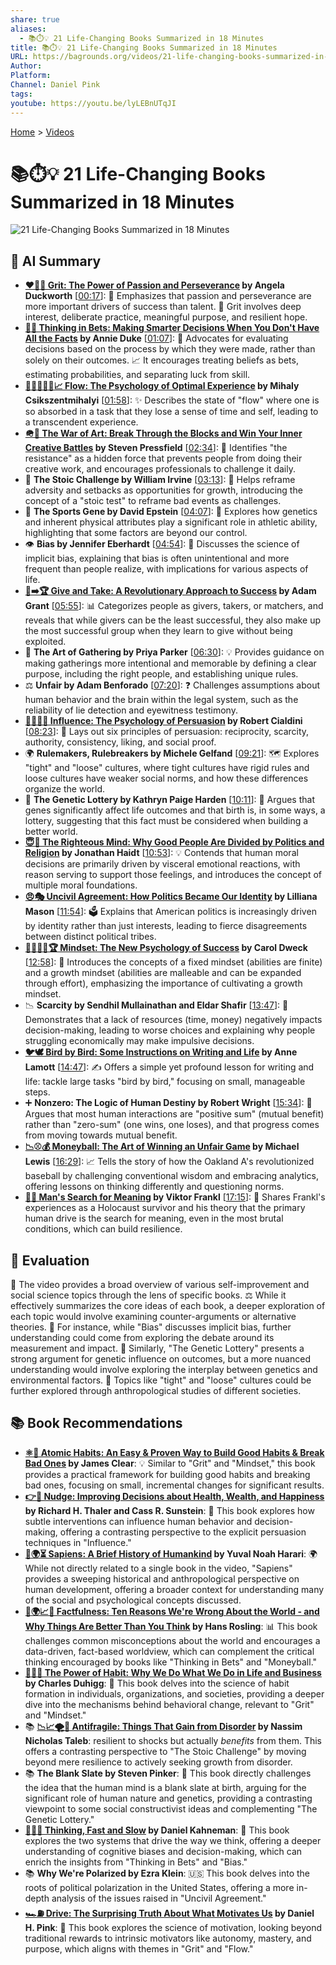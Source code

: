 ```yaml
---
share: true
aliases:
  - 📚⏱️💡 21 Life-Changing Books Summarized in 18 Minutes
title: 📚⏱️💡 21 Life-Changing Books Summarized in 18 Minutes
URL: https://bagrounds.org/videos/21-life-changing-books-summarized-in-18-minutes
Author:
Platform:
Channel: Daniel Pink
tags:
youtube: https://youtu.be/lyLEBnUTqJI
---
```

[Home](../index.md) > [Videos](./index.md)  
# 📚⏱️💡 21 Life-Changing Books Summarized in 18 Minutes  
![21 Life-Changing Books Summarized in 18 Minutes](https://youtu.be/lyLEBnUTqJI)  
  
## 🤖 AI Summary  
* **[❤️‍🔥💪 Grit: The Power of Passion and Perseverance](../books/grit-the-power-of-passion-and-perseverance.md) by Angela Duckworth** \[[00:17](http://www.youtube.com/watch?v=lyLEBnUTqJI&t=17)\]: 🎯 Emphasizes that passion and perseverance are more important drivers of success than talent. 🌟 Grit involves deep interest, deliberate practice, meaningful purpose, and resilient hope.  
* **[🎲🤔 Thinking in Bets: Making Smarter Decisions When You Don't Have All the Facts](../books/thinking-in-bets-making-smarter-decisions-when-you-dont-have-all-the-facts.md) by Annie Duke** \[[01:07](http://www.youtube.com/watch?v=lyLEBnUTqJI&t=67)\]: 🤔 Advocates for evaluating decisions based on the process by which they were made, rather than solely on their outcomes. 📈 It encourages treating beliefs as bets, estimating probabilities, and separating luck from skill.  
* **[🌊🧘🏼‍♀️🧠📈 Flow: The Psychology of Optimal Experience](../books/flow-the-psychology-of-optimal-experience.md) by Mihaly Csikszentmihalyi** \[[01:58](http://www.youtube.com/watch?v=lyLEBnUTqJI&t=118)\]: ✨ Describes the state of "flow" where one is so absorbed in a task that they lose a sense of time and self, leading to a transcendent experience.  
* **[🪖🎨 The War of Art: Break Through the Blocks and Win Your Inner Creative Battles](../books/the-war-of-art.md) by Steven Pressfield** \[[02:34](http://www.youtube.com/watch?v=lyLEBnUTqJI&t=154)\]: 🚫 Identifies "the resistance" as a hidden force that prevents people from doing their creative work, and encourages professionals to challenge it daily.  
* 🧘 **The Stoic Challenge by William Irvine** \[[03:13](http://www.youtube.com/watch?v=lyLEBnUTqJI&t=193)\]: 🔄 Helps reframe adversity and setbacks as opportunities for growth, introducing the concept of a "stoic test" to reframe bad events as challenges.  
* 🏃 **The Sports Gene by David Epstein** \[[04:07](http://www.youtube.com/watch?v=lyLEBnUTqJI&t=247)\]: 🧬 Explores how genetics and inherent physical attributes play a significant role in athletic ability, highlighting that some factors are beyond our control.  
* 👁️ **Bias by Jennifer Eberhardt** \[[04:54](http://www.youtube.com/watch?v=lyLEBnUTqJI&t=294)\]: 🧠 Discusses the science of implicit bias, explaining that bias is often unintentional and more frequent than people realize, with implications for various aspects of life.  
* **[🎁➡️🏆 Give and Take: A Revolutionary Approach to Success](../books/give-and-take.md) by Adam Grant** \[[05:55](http://www.youtube.com/watch?v=lyLEBnUTqJI&t=355)\]: 📊 Categorizes people as givers, takers, or matchers, and reveals that while givers can be the least successful, they also make up the most successful group when they learn to give without being exploited.  
* 🎉 **The Art of Gathering by Priya Parker** \[[06:30](http://www.youtube.com/watch?v=lyLEBnUTqJI&t=390)\]: 💡 Provides guidance on making gatherings more intentional and memorable by defining a clear purpose, including the right people, and establishing unique rules.  
* ⚖️ **Unfair by Adam Benforado** \[[07:20](http://www.youtube.com/watch?v=lyLEBnUTqJI&t=440)\]: ❓ Challenges assumptions about human behavior and the brain within the legal system, such as the reliability of lie detection and eyewitness testimony.  
* **[🍃🧠🤝🏼 Influence: The Psychology of Persuasion](../books/influence.md) by Robert Cialdini** \[[08:23](http://www.youtube.com/watch?v=lyLEBnUTqJI&t=503)\]: 📏 Lays out six principles of persuasion: reciprocity, scarcity, authority, consistency, liking, and social proof.  
* 🌍 **Rulemakers, Rulebreakers by Michele Gelfand** \[[09:21](http://www.youtube.com/watch?v=lyLEBnUTqJI&t=561)\]: 🗺️ Explores "tight" and "loose" cultures, where tight cultures have rigid rules and loose cultures have weaker social norms, and how these differences organize the world.  
* 🧬 **The Genetic Lottery by Kathryn Paige Harden** \[[10:11](http://www.youtube.com/watch?v=lyLEBnUTqJI&t=611)\]: 🎰 Argues that genes significantly affect life outcomes and that birth is, in some ways, a lottery, suggesting that this fact must be considered when building a better world.  
* **[😇🧠 The Righteous Mind: Why Good People Are Divided by Politics and Religion](../books/the-righteous-mind.md) by Jonathan Haidt** \[[10:53](http://www.youtube.com/watch?v=lyLEBnUTqJI&t=653)\]: 💡 Contends that human moral decisions are primarily driven by visceral emotional reactions, with reason serving to support those feelings, and introduces the concept of multiple moral foundations.  
* **[😠🎭 Uncivil Agreement: How Politics Became Our Identity](../books/uncivil-agreement-how-politics-became-our-identity.md) by Lilliana Mason** \[[11:54](http://www.youtube.com/watch?v=lyLEBnUTqJI&t=714)\]: 🗳️ Explains that American politics is increasingly driven by identity rather than just interests, leading to fierce disagreements between distinct political tribes.  
* **[🌱🧘🏼‍♀️🏆 Mindset: The New Psychology of Success](../books/mindset.md) by Carol Dweck** \[[12:58](http://www.youtube.com/watch?v=lyLEBnUTqJI&t=778)\]: 🚀 Introduces the concepts of a fixed mindset (abilities are finite) and a growth mindset (abilities are malleable and can be expanded through effort), emphasizing the importance of cultivating a growth mindset.  
* 📉 **Scarcity by Sendhil Mullainathan and Eldar Shafir** \[[13:47](http://www.youtube.com/watch?v=lyLEBnUTqJI&t=827)\]: 💸 Demonstrates that a lack of resources (time, money) negatively impacts decision-making, leading to worse choices and explaining why people struggling economically may make impulsive decisions.  
* **[🐦🕊️ Bird by Bird: Some Instructions on Writing and Life](../books/bird-by-bird.md) by Anne Lamott** \[[14:47](http://www.youtube.com/watch?v=lyLEBnUTqJI&t=887)\]: ✍️ Offers a simple yet profound lesson for writing and life: tackle large tasks "bird by bird," focusing on small, manageable steps.  
* ➕ **Nonzero: The Logic of Human Destiny by Robert Wright** \[[15:34](http://www.youtube.com/watch?v=lyLEBnUTqJI&t=934)\]: 🤝 Argues that most human interactions are "positive sum" (mutual benefit) rather than "zero-sum" (one wins, one loses), and that progress comes from moving towards mutual benefit.  
* **[📉⚾💰 Moneyball: The Art of Winning an Unfair Game](../books/moneyball.md) by Michael Lewis** \[[16:29](http://www.youtube.com/watch?v=lyLEBnUTqJI&t=989)\]: 📈 Tells the story of how the Oakland A's revolutionized baseball by challenging conventional wisdom and embracing analytics, offering lessons on thinking differently and questioning norms.  
* **[🔦💡 Man's Search for Meaning](../books/mans-search-for-meaning.md) by Viktor Frankl** \[[17:15](http://www.youtube.com/watch?v=lyLEBnUTqJI&t=1035)\]: 📖 Shares Frankl's experiences as a Holocaust survivor and his theory that the primary human drive is the search for meaning, even in the most brutal conditions, which can build resilience.  
  
## 🤔 Evaluation  
📖 The video provides a broad overview of various self-improvement and social science topics through the lens of specific books. ⚖️ While it effectively summarizes the core ideas of each book, a deeper exploration of each topic would involve examining counter-arguments or alternative theories. 🧠 For instance, while "Bias" discusses implicit bias, further understanding could come from exploring the debate around its measurement and impact. 🧬 Similarly, "The Genetic Lottery" presents a strong argument for genetic influence on outcomes, but a more nuanced understanding would involve exploring the interplay between genetics and environmental factors. 🤝 Topics like "tight" and "loose" cultures could be further explored through anthropological studies of different societies.  
  
## 📚 Book Recommendations  
* **[⚛️🔄 Atomic Habits: An Easy & Proven Way to Build Good Habits & Break Bad Ones](../books/atomic-habits.md) by James Clear**: 💡 Similar to "Grit" and "Mindset," this book provides a practical framework for building good habits and breaking bad ones, focusing on small, incremental changes for significant results.  
* **[👉🤏 Nudge: Improving Decisions about Health, Wealth, and Happiness](../books/nudge.md) by Richard H. Thaler and Cass R. Sunstein**: 🧠 This book explores how subtle interventions can influence human behavior and decision-making, offering a contrasting perspective to the explicit persuasion techniques in "Influence."  
* **[📜🌍⏳ Sapiens: A Brief History of Humankind](../books/sapiens-a-brief-history-of-humankind.md) by Yuval Noah Harari**: 🌍 While not directly related to a single book in the video, "Sapiens" provides a sweeping historical and anthropological perspective on human development, offering a broader context for understanding many of the social and psychological concepts discussed.  
* **[🤔🌍📈✅ Factfulness: Ten Reasons We're Wrong About the World - and Why Things Are Better Than You Think](../books/factfulness.md) by Hans Rosling**: 📊 This book challenges common misconceptions about the world and encourages a data-driven, fact-based worldview, which can complement the critical thinking encouraged by books like "Thinking in Bets" and "Moneyball."  
* **[🔄🧠💪 The Power of Habit: Why We Do What We Do in Life and Business](../books/the-power-of-habit.md) by Charles Duhigg**: 🔄 This book delves into the science of habit formation in individuals, organizations, and societies, providing a deeper dive into the mechanisms behind behavioral change, relevant to "Grit" and "Mindset."  
* 📚 **[📉📈🌪️💪 Antifragile: Things That Gain from Disorder](../books/antifragile-things-that-gain-from-disorder.md) by Nassim Nicholas Taleb**:  resilient to shocks but actually *benefits* from them. This offers a contrasting perspective to "The Stoic Challenge" by moving beyond mere resilience to actively seeking growth from disorder.  
* 📚 **The Blank Slate by Steven Pinker**: 🧬 This book directly challenges the idea that the human mind is a blank slate at birth, arguing for the significant role of human nature and genetics, providing a contrasting viewpoint to some social constructivist ideas and complementing "The Genetic Lottery."  
* **[🤔🐇🐢 Thinking, Fast and Slow](../books/thinking-fast-and-slow.md) by Daniel Kahneman**: 🧠 This book explores the two systems that drive the way we think, offering a deeper understanding of cognitive biases and decision-making, which can enrich the insights from "Thinking in Bets" and "Bias."  
* 📚 **Why We're Polarized by Ezra Klein**: 🇺🇸 This book delves into the roots of political polarization in the United States, offering a more in-depth analysis of the issues raised in "Uncivil Agreement."  
* **[🏎️⛽ Drive: The Surprising Truth About What Motivates Us](../books/drive-the-surprising-truth-about-what-motivates-us.md) by Daniel H. Pink**: 🎯 This book explores the science of motivation, looking beyond traditional rewards to intrinsic motivators like autonomy, mastery, and purpose, which aligns with themes in "Grit" and "Flow."